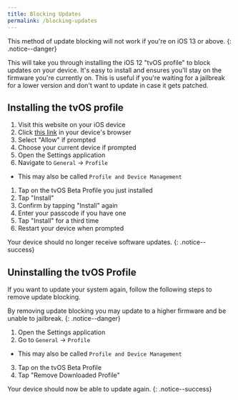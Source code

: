 ```yaml
---
title: Blocking Updates
permalink: /blocking-updates
---
```


This method of update blocking will not work if you're on iOS 13 or above.
{: .notice--danger}

This will take you through installing the iOS 12 "tvOS profile" to block updates on your device. It's easy to install and ensures you'll stay on the firmware you're currently on. This is useful if you're waiting for a jailbreak for a lower version and don't want to update in case it gets patched.

## Installing the tvOS profile

1. Visit this website on your iOS device
2. Click [this link](https://cdn.discordapp.com/attachments/355816969984933890/508301348505387008/tvOS_12_Beta_Profile.mobileconfig) in your device's browser
3. Select "Allow" if prompted
4. Choose your current device if prompted
1. Open the Settings application
1. Navigate to `General` -> `Profile`
  - This may also be called `Profile and Device Management`
1. Tap on the tvOS Beta Profile you just installed
5. Tap "Install"
6. Confirm by tapping "Install" again
7. Enter your passcode if you have one
8. Tap "Install" for a third time
9. Restart your device when prompted

Your device should no longer receive software updates.
{: .notice--success}

## Uninstalling the tvOS Profile

If you want to update your system again, follow the following steps to remove update blocking.

By removing update blocking you may update to a higher firmware and be unable to jailbreak.
{: .notice--danger}

1. Open the Settings application
2. Go to `General` -> `Profile`
  - This may also be called `Profile and Device Management`
3. Tap on the tvOS Beta Profile
4. Tap "Remove Downloaded Profile"

Your device should now be able to update again.
{: .notice--success}
